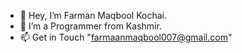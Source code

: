 - 👋 Hey, I’m Farman Maqbool Kochai.
- 👀 I’m a Programmer from Kashmir.
- 📫 Get in Touch "farmaanmaqbool007@gmail.com"


